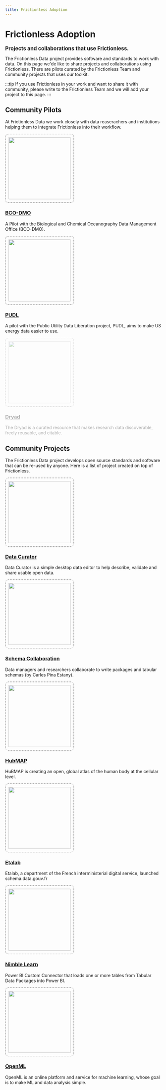 ```yaml
---
title: Frictionless Adoption
---
```


# Frictionless Adoption

<big><strong>Projects and collaborations that use Frictionless.</strong></big>

The Frictionless Data project provides software and standards to work with data. On this page we'de like to share projects and collaborations using Frictionless. There are pilots curated by the Frictionless Team and community projects that uses our toolkit.

:::tip
If you use Frictionless in your work and want to share it with community, please write to the Frictionless Team and we will add your project to this page.
:::

## Community Pilots

At Frictionless Data we work closely with data reaserachers and institutions helping them to integrate Frictionless into their workflow.

<div class="main-section black-text">
<div class="features flex flex-row flex-wrap py-4">

   <!-- BCO-DMO -->
   <div class="w-full md:w-1/3 feature flex justify-center">
     <div class="px-8 text-center">
       <a href="/blog/2020/02/10/frictionless-data-pipelines-for-open-ocean/" target="blank">
         <img src="/img/adoption/bcodmo.png" style="width: 200px; border:dashed 1px #555; padding: 10px; border-radius: 10px;" />
         <h3>BCO-DMO</h3>
       </a>
       <p>A Pilot with the Biological and Chemical Oceanography Data Management Office (BCO-DMO).</p>
     </div>
   </div>

   <!-- PUDL -->
   <div class="w-full md:w-1/3 feature flex justify-center">
     <div class="px-8 text-center">
       <a href="/blog/2020/03/18/frictionless-data-pilot-study/" target="blank">
         <img src="/img/adoption/pudl.png" style="width: 200px; border:dashed 1px #555; padding: 10px; border-radius: 10px;" />
         <h3>PUDL</h3>
       </a>
       <p>A pilot with the Public Utility Data Liberation project, PUDL, aims to make US energy data easier to use.</p>
     </div>
   </div>

   <!-- Dryad -->
   <div class="w-full md:w-1/3 feature flex justify-center" style="opacity:0.33">
     <div class="px-8 text-center">
       <a href="/blog/" target="blank">
         <img src="/img/software/coming-soon.png" style="width: 200px; border:dashed 1px #555; padding: 10px; border-radius: 10px;" />
         <h3>Dryad</h3>
       </a>
       <p>The Dryad is a curated resource that makes research data discoverable, freely reusable, and citable. </p>
     </div>
   </div>

</div>
</div>

## Community Projects

The Frictionless Data project develops open source standards and software that can be re-used by anyone. Here is a list of project created on top of Frictionless.

<div class="main-section black-text">
<div class="features flex flex-row flex-wrap py-4">

   <!-- Data Curator -->
   <div class="w-full md:w-1/3 feature flex justify-center">
     <div class="px-8 text-center">
       <a href="/blog/2019/03/01/datacurator/" target="blank">
         <img src="/img/adoption/data-curator.png" style="width: 200px; border:dashed 1px #555; padding: 10px; border-radius: 10px;" />
         <h3>Data Curator</h3>
       </a>
       <p>Data Curator is a simple desktop data editor to help describe, validate and share usable open data.</p>
     </div>
   </div>

   <!-- Schema Collaboration -->
   <div class="w-full md:w-1/3 feature flex justify-center">
     <div class="px-8 text-center">
       <a href="/blog/2021/01/18/schema-collaboration/" target="blank">
         <img src="/img/adoption/schema-collaboration.png" style="width: 200px; border:dashed 1px #555; padding: 10px; border-radius: 10px;"" />
         <h3>Schema Collaboration</h3>
       </a>
       <p>Data managers and researchers collaborate to write packages and tabular schemas (by Carles Pina Estany).</p>
     </div>
   </div>

   <!-- HubMAP -->
   <div class="w-full md:w-1/3 feature flex justify-center">
     <div class="px-8 text-center">
       <a href="/blog/2021/02/04/tableschema-to-template/" target="blank">
         <img src="/img/adoption/hubmap.png" style="width: 200px; border:dashed 1px #555; padding: 10px; border-radius: 10px;" />
         <h3>HubMAP</h3>
       </a>
       <p>HuBMAP is creating an open, global atlas of the human body at the cellular level. </p>
     </div>
   </div>

   <!-- Etalab -->
   <div class="w-full md:w-1/3 feature flex justify-center">
     <div class="px-8 text-center">
       <a href="/blog/2020/05/22/etalab-case-study-schemas-data-gouv-fr/" target="blank">
         <img src="/img/adoption/etalab.png" style="width: 200px; border:dashed 1px #555; padding: 10px; border-radius: 10px;" />
         <h3>Etalab</h3>
       </a>
       <p>Etalab, a department of the French interministerial digital service, launched schema.data.gouv.fr </p>
     </div>
   </div>

   <!-- Nimble Learn -->
   <div class="w-full md:w-1/3 feature flex justify-center">
     <div class="px-8 text-center">
       <a href="/blog/2019/07/22/nimblelearn-dpc/" target="blank">
         <img src="/img/adoption/nimblelearn.png" style="width: 200px; border:dashed 1px #555; padding: 10px; border-radius: 10px;" />
         <h3>Nimble Learn</h3>
       </a>
       <p>Power BI Custom Connector that loads one or more tables from Tabular Data Packages into Power BI.</p>
     </div>
   </div>

   <!-- OpenML -->
   <div class="w-full md:w-1/3 feature flex justify-center">
     <div class="px-8 text-center">
       <a href="/blog/2017/12/04/openml/" target="blank">
         <img src="/img/adoption/openml.png" style="width: 200px; border:dashed 1px #555; padding: 10px; border-radius: 10px;" />
         <h3>OpenML</h3>
       </a>
       <p>OpenML is an online platform and service for machine learning, whose goal is to make ML and data analysis simple.</p>
     </div>
   </div>

</div>
</div>

